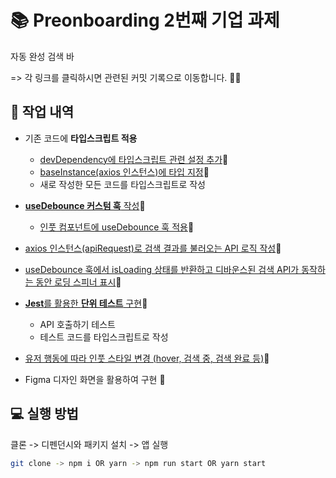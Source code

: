 # 📚 Preonboarding 2번째 기업 과제
자동 완성 검색 바

=> 각 링크를 클릭하시면 관련된 커밋 기록으로 이동합니다. 👩‍💻


## 🔎 작업 내역
* 기존 코드에 **타입스크립트 적용**
   * [devDependency에 타입스크립트 관련 설정 추가](https://github.com/Yena-Yun/preonboarding-mission-2/blob/main/package.json)🔗
   * [baseInstance(axios 인스턴스)에 타입 지정](https://github.com/Yena-Yun/preonboarding-mission-2/commit/a61c0176537d9bf697c45a41022aaa7e54763535)🔗
   * 새로 작성한 모든 코드를 타입스크립트로 작성

* [**useDebounce 커스텀 훅** 작성](https://github.com/Yena-Yun/preonboarding-mission-2/commit/ecdf3425948b32f7bbf367d963dbd57230a532c0)🔗

   * [인풋 컴포넌트에 useDebounce 훅 적용](https://github.com/Yena-Yun/preonboarding-mission-2/commit/9d2a2a4451b74691c4b0eb8b2fffe44c141ee169)🔗
 
* [axios 인스턴스(apiRequest)로 검색 결과를 불러오는 API 로직 작성](https://github.com/Yena-Yun/preonboarding-mission-2/commit/47f1c8d0547aa98f2fda498657f347364ebd0948)🔗

* [useDebounce 훅에서 isLoading 상태를 반환하고 디바운스된 검색 API가 동작하는 동안 로딩 스피너 표시](https://github.com/Yena-Yun/preonboarding-mission-2/commit/a694858681a5e73eb549e4143d468011c9636616)🔗


* [**Jest**를 활용한 **단위 테스트** 구현](https://github.com/Yena-Yun/preonboarding-mission-2/commit/512075e33e39373552e0c902023652cf27e50d92)🔗
   * API 호출하기 테스트
   * 테스트 코드를 타입스크립트로 작성


* [유저 행동에 따라 인풋 스타일 변경 (hover, 검색 중, 검색 완료 등)](https://github.com/Yena-Yun/preonboarding-mission-2/commit/6419ae4395968385e19f7492148104100be329f8)🔗

* Figma 디자인 화면을 활용하여 구현 🎨

## 💻 실행 방법

클론 -> 디펜던시와 패키지 설치 -> 앱 실행

```bash
git clone -> npm i OR yarn -> npm run start OR yarn start
```

